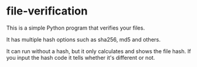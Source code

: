 # file-verification

This is a simple Python program that verifies your files.

It has multiple hash options such as sha256, md5 and others.

It can run without a hash, but it only calculates and shows the file hash.
If you input the hash code it tells whether it's different or not.
